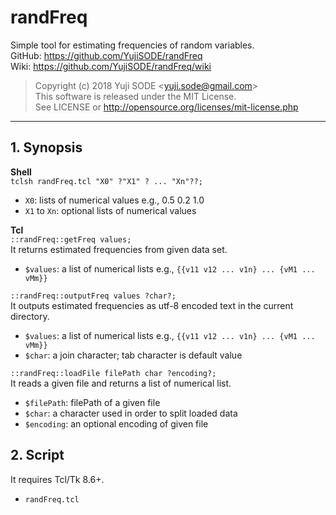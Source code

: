 # randFreq
Simple tool for estimating frequencies of random variables.  
GitHub: https://github.com/YujiSODE/randFreq  
Wiki: https://github.com/YujiSODE/randFreq/wiki  
>Copyright (c) 2018 Yuji SODE \<yuji.sode@gmail.com\>  
>This software is released under the MIT License.  
>See LICENSE or http://opensource.org/licenses/mit-license.php
______
## 1. Synopsis

**Shell**  
`tclsh randFreq.tcl "X0" ?"X1" ? ... "Xn"??;`  

- `X0`: lists of numerical values e.g., 0.5 0.2 1.0
- `X1` to `Xn`: optional lists of numerical values

**Tcl**  
`::randFreq::getFreq values;`  
It returns estimated frequencies from given data set.
- `$values`: a list of numerical lists e.g., `{{v11 v12 ... v1n} ... {vM1 ... vMm}}`

`::randFreq::outputFreq values ?char?;`  
It outputs estimated frequencies as utf-8 encoded text in the current directory.
- `$values`: a list of numerical lists e.g., `{{v11 v12 ... v1n} ... {vM1 ... vMm}}`
- `$char`: a join character; tab character is default value

`::randFreq::loadFile filePath char ?encoding?;`  
It reads a given file and returns a list of numerical list.
- `$filePath`: filePath of a given file
- `$char`: a character used in order to split loaded data
- `$encoding`: an optional encoding of given file

## 2. Script
It requires Tcl/Tk 8.6+.
- `randFreq.tcl`
